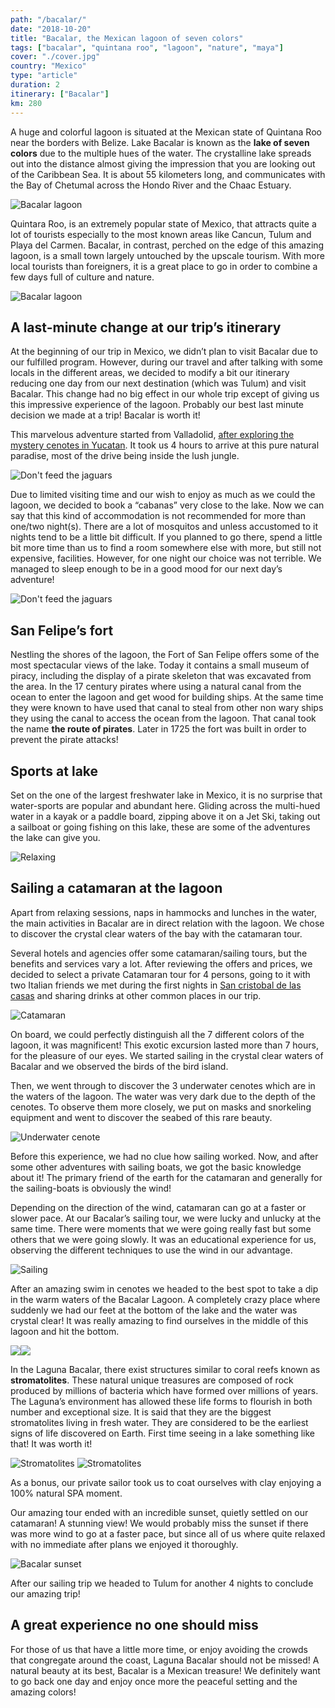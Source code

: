```yaml
---
path: "/bacalar/"
date: "2018-10-20"
title: "Bacalar, the Mexican lagoon of seven colors"
tags: ["bacalar", "quintana roo", "lagoon", "nature", "maya"]
cover: "./cover.jpg"
country: "Mexico"
type: "article"
duration: 2
itinerary: ["Bacalar"]
km: 280
---
```


A huge and colorful lagoon is situated at the Mexican state of Quintana Roo near the borders with Belize. Lake Bacalar is known as the **lake of seven colors** due to the multiple hues of the water. The crystalline lake spreads out into the distance almost giving the impression that you are looking out of the Caribbean Sea.  It is about 55 kilometers long, and communicates with the Bay of Chetumal across the Hondo River and the Chaac Estuary.

![Bacalar lagoon](bacalar3.jpeg)

Quintara Roo, is an extremely popular state of Mexico, that attracts quite a lot of tourists especially to the most known areas like Cancun, Tulum and Playa del Carmen. Bacalar, in contrast, perched on the edge of this amazing lagoon, is a small town largely untouched by the upscale tourism. With more local tourists than foreigners, it is a great place to go in order to combine a few days full of culture and nature.

![Bacalar lagoon](bacalar2.png)

## A last-minute change at our trip’s itinerary

At the beginning of our trip in Mexico, we didn’t plan to visit Bacalar due to our fulfilled program. However, during our travel and after talking with some locals in the different areas, we decided to modify a bit our itinerary reducing one day from our next destination (which was Tulum) and visit Bacalar. This change had no big effect in our whole trip except of giving us this impressive experience of the lagoon. Probably our best last minute decision we made at a trip! Bacalar is worth it!

This marvelous adventure started from Valladolid, [after exploring the mystery cenotes in Yucatan](/cenotes/). It took us 4 hours to arrive at this pure natural paradise, most of the drive being inside the lush jungle.

![Don't feed the jaguars](tapela-zoa.jpeg)

<tip title="Making the most of our last minute booking">
Due to limited visiting time and our wish to enjoy as much as we could the lagoon, we decided to book a “cabanas” very close to the lake. Now we can say that this kind of accommodation is not recommended for more than one/two night(s). There are a lot of mosquitos and unless accustomed to it nights tend to be a little bit difficult. If you planned to go there, spend a little bit more time than us to find a room somewhere else with more, but still not expensive, facilities.
However, for one night our choice was not terrible. We managed to sleep enough to be in a good mood for our next day’s adventure!
</tip>

![Don't feed the jaguars](bacalar4.jpeg)


## San Felipe’s fort

Nestling the shores of the lagoon, the Fort of San Felipe offers some of the most spectacular views of the lake. Today it contains a small museum of piracy, including the display of a pirate skeleton that was excavated from the area. In the 17 century pirates where using a natural canal from the ocean to enter the lagoon and get wood for building ships. At the same time they were known to have used that canal to steal from other non wary ships they using the canal to access the ocean from the lagoon. That canal took the name **the route of pirates**. Later in 1725 the fort was built in order to prevent the pirate attacks!


## Sports at lake

Set on the one of the largest freshwater lake in Mexico, it is no surprise that water-sports are popular and abundant here. Gliding across the multi-hued water in a kayak or a paddle board, zipping above it on a Jet Ski, taking out a sailboat or going fishing on this lake, these are some of the adventures the lake can give you.

![Relaxing](bacalar7.jpeg)

## Sailing a catamaran at the lagoon

Apart from relaxing sessions, naps in hammocks and lunches in the water, the main activities in Bacalar are in direct relation with the lagoon. We chose to discover the crystal clear waters of the bay with the catamaran tour.

Several hotels and agencies offer some catamaran/sailing tours, but the benefits and services vary a lot. After reviewing the offers and prices, we decided to select a private Catamaran tour for 4 persons, going to it with two Italian friends we met during the first nights in [San cristobal de las casas](/chiapas) and sharing drinks at other common places in our trip.

![Catamaran](bacalar5.jpeg)

On board, we could perfectly distinguish all the 7 different colors of the lagoon, it was magnificent! This exotic excursion lasted more than 7 hours, for the pleasure of our eyes. We started sailing in the crystal clear waters of Bacalar and we observed the birds of the bird island.

Then, we went through to discover the 3 underwater cenotes which are in the waters of the lagoon. The water was very dark due to the depth of the cenotes. To observe them more closely, we put on masks and snorkeling equipment and went to discover the seabed of this rare beauty.

![Underwater cenote](cenote.jpg)

Before this experience, we had no clue how sailing worked. Now, and after some other adventures with sailing boats, we got the basic knowledge about it! The primary friend of the earth for the catamaran and generally for the sailing-boats is obviously the wind!

Depending on the direction of the wind, catamaran can go at a faster or slower pace. At our Bacalar’s sailing tour, we were lucky and unlucky at the same time. There were moments that we were going really fast but some others that we were going slowly. It was an educational experience for us, observing the different techniques to use the wind in our advantage.

![Sailing](bacalar.jpg)

After an amazing swim in cenotes we headed to the best spot to take a dip in the warm waters of the Bacalar Lagoon. A completely crazy place where suddenly we had our feet at the bottom of the lake and the water was crystal clear! It was really amazing to find ourselves in the middle of this lagoon and hit the bottom.

<photo-composition><img src="bacalar6.jpeg" /><img src="bacalar11.jpg" /></photo-composition>

In the Laguna Bacalar, there exist structures similar to coral reefs known as **stromatolites**. These natural unique treasures are composed of rock produced by millions of bacteria which have formed over millions of years. The Laguna’s environment has allowed these life forms to flourish in both number and exceptional size. It is said that they are the biggest stromatolites living in fresh water.
They are considered to be the earliest signs of life discovered on Earth. First time seeing in a lake something like that! It was worth it!

![Stromatolites](rocks.jpg)
![Stromatolites](rocks2.jpeg)

As a bonus, our private sailor took us to coat ourselves with clay enjoying a 100% natural SPA moment.

Our amazing tour ended with an incredible sunset, quietly settled on our catamaran! A stunning view! We would probably miss the sunset if there was more wind to go at a faster pace, but since all of us where quite relaxed with no immediate after plans we enjoyed it thoroughly.

![Bacalar sunset](sunset.jpg)

After our sailing trip we headed to Tulum for another 4 nights to conclude our amazing trip!

## A great experience no one should miss

For those of us that have a little more time, or enjoy avoiding the crowds that congregate around the coast, Laguna Bacalar should not be missed!
A natural beauty at its best, Bacalar is a Mexican treasure! We definitely want to go back one day and enjoy once more the peaceful setting and the amazing colors!
